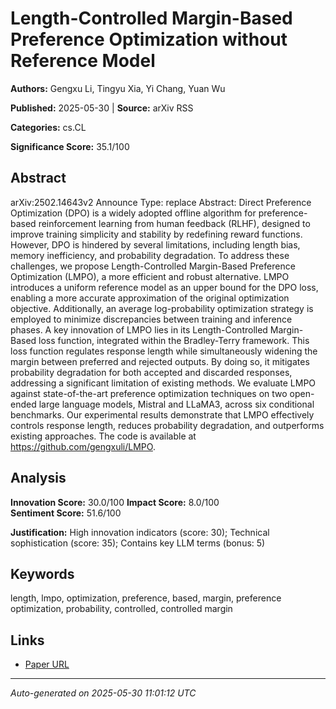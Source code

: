 # Length-Controlled Margin-Based Preference Optimization without Reference Model

**Authors:** Gengxu Li, Tingyu Xia, Yi Chang, Yuan Wu

**Published:** 2025-05-30 | **Source:** arXiv RSS

**Categories:** cs.CL

**Significance Score:** 35.1/100

## Abstract

arXiv:2502.14643v2 Announce Type: replace 
Abstract: Direct Preference Optimization (DPO) is a widely adopted offline algorithm for preference-based reinforcement learning from human feedback (RLHF), designed to improve training simplicity and stability by redefining reward functions. However, DPO is hindered by several limitations, including length bias, memory inefficiency, and probability degradation. To address these challenges, we propose Length-Controlled Margin-Based Preference Optimization (LMPO), a more efficient and robust alternative. LMPO introduces a uniform reference model as an upper bound for the DPO loss, enabling a more accurate approximation of the original optimization objective. Additionally, an average log-probability optimization strategy is employed to minimize discrepancies between training and inference phases. A key innovation of LMPO lies in its Length-Controlled Margin-Based loss function, integrated within the Bradley-Terry framework. This loss function regulates response length while simultaneously widening the margin between preferred and rejected outputs. By doing so, it mitigates probability degradation for both accepted and discarded responses, addressing a significant limitation of existing methods. We evaluate LMPO against state-of-the-art preference optimization techniques on two open-ended large language models, Mistral and LLaMA3, across six conditional benchmarks. Our experimental results demonstrate that LMPO effectively controls response length, reduces probability degradation, and outperforms existing approaches. The code is available at https://github.com/gengxuli/LMPO.

## Analysis

**Innovation Score:** 30.0/100
**Impact Score:** 8.0/100  
**Sentiment Score:** 51.6/100

**Justification:** High innovation indicators (score: 30); Technical sophistication (score: 35); Contains key LLM terms (bonus: 5)

## Keywords

length, lmpo, optimization, preference, based, margin, preference optimization, probability, controlled, controlled margin

## Links

- [Paper URL](https://arxiv.org/abs/2502.14643)

---
*Auto-generated on 2025-05-30 11:01:12 UTC*
